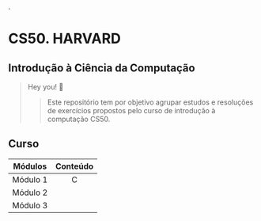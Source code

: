 .

# CS50. HARVARD 

## Introdução à Ciência da Computação

>  Hey you! 🤙
> 
>> Este repositório tem por objetivo agrupar estudos e resoluções de exercícios propostos pelo curso de introdução à computação CS50.

## Curso

| Módulos  | Conteúdo |
| ------------- |:-------------:|
| Módulo 1      | C     |
| Módulo 2      |      |
| Módulo 3      |      |

